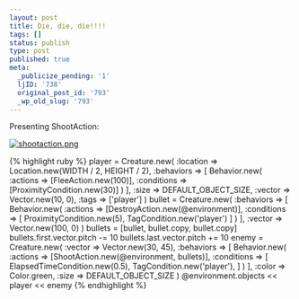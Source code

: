 ```yaml
---
layout: post
title: Die, die, die!!!!
tags: []
status: publish
type: post
published: true
meta:
  _publicize_pending: '1'
  ljID: '738'
  original_post_id: '793'
  _wp_old_slug: '793'
---
```

Presenting ShootAction:

<a href='http://jay.mcgavren.com/blog/archives/793/792/' rel='attachment wp-att-792' title='shootaction.png'><img src='http://jay.mcgavren.com/blog/wp-content/uploads/2008/02/shootaction.png' alt='shootaction.png' /></a>

<!--more-->

{% highlight ruby %}
player = Creature.new(
  :location => Location.new(WIDTH / 2, HEIGHT / 2),
  :behaviors => [
    Behavior.new(
      :actions => [FleeAction.new(100)],
      :conditions => [ProximityCondition.new(30)]
    )
  ],
  :size => DEFAULT_OBJECT_SIZE,
  :vector => Vector.new(10, 0),
  :tags => ['player']
)
bullet = Creature.new(
  :behaviors => [
    Behavior.new(
      :actions => [DestroyAction.new(@environment)],
      :conditions => [
        ProximityCondition.new(5),
        TagCondition.new('player')
      ]
    )
  ],
  :vector => Vector.new(100, 0)
)
bullets = [bullet, bullet.copy, bullet.copy]
bullets.first.vector.pitch -= 10
bullets.last.vector.pitch += 10
enemy = Creature.new(
  :vector => Vector.new(30, 45),
  :behaviors => [
    Behavior.new(
      :actions => [ShootAction.new(@environment, bullets)],
      :conditions => [
        ElapsedTimeCondition.new(0.5),
        TagCondition.new('player'),
      ]
    )
  ],
  :color => Color.green,
  :size => DEFAULT_OBJECT_SIZE
)
@environment.objects << player << enemy
{% endhighlight %}
